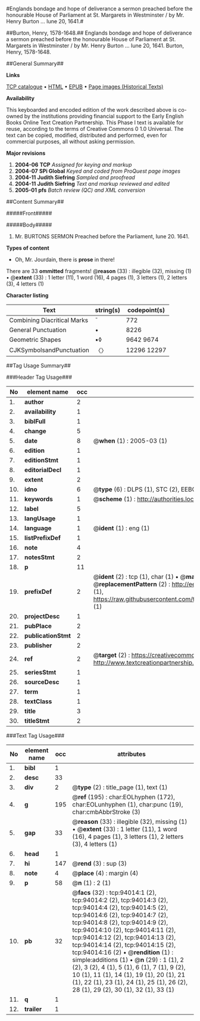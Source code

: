 #Englands bondage and hope of deliverance a sermon preached before the honourable House of Parliament at St. Margarets in Westminster / by Mr. Henry Burton ... Iune 20, 1641.#

##Burton, Henry, 1578-1648.##
Englands bondage and hope of deliverance a sermon preached before the honourable House of Parliament at St. Margarets in Westminster / by Mr. Henry Burton ... Iune 20, 1641.
Burton, Henry, 1578-1648.

##General Summary##

**Links**

[TCP catalogue](http://www.ota.ox.ac.uk/tcp/)  • 
[HTML](http://tei.it.ox.ac.uk/tcp/Texts-HTML/free/A30/A30640.html)  • 
[EPUB](http://tei.it.ox.ac.uk/tcp/Texts-EPUB/free/A30/A30640.epub) • 
[Page images (Historical Texts)](https://data.historicaltexts.jisc.ac.uk/view?pubId=eebo-12798341e&pageId=eebo-12798341e-94014-1)

**Availability**

This keyboarded and encoded edition of the
	       work described above is co-owned by the institutions
	       providing financial support to the Early English Books
	       Online Text Creation Partnership. This Phase I text is
	       available for reuse, according to the terms of Creative
	       Commons 0 1.0 Universal. The text can be copied,
	       modified, distributed and performed, even for
	       commercial purposes, all without asking permission.

**Major revisions**

1. __2004-06__ __TCP__ *Assigned for keying and markup*
1. __2004-07__ __SPi Global__ *Keyed and coded from ProQuest page images*
1. __2004-11__ __Judith Siefring__ *Sampled and proofread*
1. __2004-11__ __Judith Siefring__ *Text and markup reviewed and edited*
1. __2005-01__ __pfs__ *Batch review (QC) and XML conversion*

##Content Summary##

#####Front#####

#####Body#####

1. Mr. BURTONS SERMON Preached before the Parliament, Iune 20. 1641.

**Types of content**

  * Oh, Mr. Jourdain, there is **prose** in there!

There are 33 **ommitted** fragments! 
 @__reason__ (33) : illegible (32), missing (1)  •  @__extent__ (33) : 1 letter (11), 1 word (16), 4 pages (1), 3 letters (1), 2 letters (3), 4 letters (1)

**Character listing**


|Text|string(s)|codepoint(s)|
|---|---|---|
|Combining             Diacritical Marks|̄|772|
|General Punctuation|•|8226|
|Geometric Shapes|▪◊|9642 9674|
|CJKSymbolsandPunctuation|〈〉|12296 12297|

##Tag Usage Summary##

###Header Tag Usage###

|No|element name|occ|attributes|
|---|---|---|---|
|1.|__author__|2||
|2.|__availability__|1||
|3.|__biblFull__|1||
|4.|__change__|5||
|5.|__date__|8| @__when__ (1) : 2005-03 (1)|
|6.|__edition__|1||
|7.|__editionStmt__|1||
|8.|__editorialDecl__|1||
|9.|__extent__|2||
|10.|__idno__|6| @__type__ (6) : DLPS (1), STC (2), EEBO-CITATION (1), OCLC (1), VID (1)|
|11.|__keywords__|1| @__scheme__ (1) : http://authorities.loc.gov/ (1)|
|12.|__label__|5||
|13.|__langUsage__|1||
|14.|__language__|1| @__ident__ (1) : eng (1)|
|15.|__listPrefixDef__|1||
|16.|__note__|4||
|17.|__notesStmt__|2||
|18.|__p__|11||
|19.|__prefixDef__|2| @__ident__ (2) : tcp (1), char (1)  •  @__matchPattern__ (2) : ([0-9\-]+):([0-9IVX]+) (1), (.+) (1)  •  @__replacementPattern__ (2) : http://eebo.chadwyck.com/downloadtiff?vid=$1&page=$2 (1), https://raw.githubusercontent.com/textcreationpartnership/Texts/master/tcpchars.xml#$1 (1)|
|20.|__projectDesc__|1||
|21.|__pubPlace__|2||
|22.|__publicationStmt__|2||
|23.|__publisher__|2||
|24.|__ref__|2| @__target__ (2) : https://creativecommons.org/publicdomain/zero/1.0/ (1), http://www.textcreationpartnership.org/docs/. (1)|
|25.|__seriesStmt__|1||
|26.|__sourceDesc__|1||
|27.|__term__|1||
|28.|__textClass__|1||
|29.|__title__|3||
|30.|__titleStmt__|2||


###Text Tag Usage###

|No|element name|occ|attributes|
|---|---|---|---|
|1.|__bibl__|1||
|2.|__desc__|33||
|3.|__div__|2| @__type__ (2) : title_page (1), text (1)|
|4.|__g__|195| @__ref__ (195) : char:EOLhyphen (172), char:EOLunhyphen (1), char:punc (19), char:cmbAbbrStroke (3)|
|5.|__gap__|33| @__reason__ (33) : illegible (32), missing (1)  •  @__extent__ (33) : 1 letter (11), 1 word (16), 4 pages (1), 3 letters (1), 2 letters (3), 4 letters (1)|
|6.|__head__|1||
|7.|__hi__|147| @__rend__ (3) : sup (3)|
|8.|__note__|4| @__place__ (4) : margin (4)|
|9.|__p__|58| @__n__ (1) : 2 (1)|
|10.|__pb__|32| @__facs__ (32) : tcp:94014:1 (2), tcp:94014:2 (2), tcp:94014:3 (2), tcp:94014:4 (2), tcp:94014:5 (2), tcp:94014:6 (2), tcp:94014:7 (2), tcp:94014:8 (2), tcp:94014:9 (2), tcp:94014:10 (2), tcp:94014:11 (2), tcp:94014:12 (2), tcp:94014:13 (2), tcp:94014:14 (2), tcp:94014:15 (2), tcp:94014:16 (2)  •  @__rendition__ (1) : simple:additions (1)  •  @__n__ (29) : 1 (1), 2 (2), 3 (2), 4 (1), 5 (1), 6 (1), 7 (1), 9 (2), 10 (1), 11 (1), 14 (1), 19 (1), 20 (1), 21 (1), 22 (1), 23 (1), 24 (1), 25 (1), 26 (2), 28 (1), 29 (2), 30 (1), 32 (1), 33 (1)|
|11.|__q__|1||
|12.|__trailer__|1||

